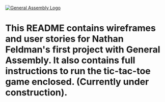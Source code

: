 [![General Assembly Logo](https://camo.githubusercontent.com/1a91b05b8f4d44b5bbfb83abac2b0996d8e26c92/687474703a2f2f692e696d6775722e636f6d2f6b6538555354712e706e67)](https://generalassemb.ly/education/web-development-immersive)

# This README contains wireframes and user stories for Nathan Feldman's first project with General Assembly. It also contains full instructions to run the tic-tac-toe game enclosed. (Currently under construction).
